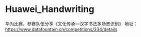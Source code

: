 # Huawei_Handwriting
华为比赛，参赛队伍分享《文化传承—汉字书法多场景识别》 地址：https://www.datafountain.cn/competitions/334/details
